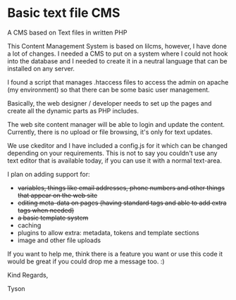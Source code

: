 Basic text file CMS
===================

A CMS based on Text files in written PHP

This Content Management System is based on lilcms, however, I have done a lot of changes. I needed a CMS to put on a system where I could not hook into the database and I needed to create it in a neutral language that can be installed on any server.

I found a script that manages .htaccess files to access the admin on apache (my environment) so that there can be some basic user management.

Basically, the web designer / developer needs to set up the pages and create all the dynamic parts as PHP includes.

The web site content manager will be able to login and update the content. Currently, there is no upload or file browsing, it's only for text updates.

We use ckeditor and I have included a config.js for it which can be changed depending on your requirements. This is not to say you couldn't use any text editor that is available today, if you can use it with a normal text-area.

I plan on adding support for:

* ~~variables, things like email addresses, phone numbers and other things that appear on the web site~~
* ~~editing meta-data on pages (having standard tags and able to add extra tags when needed)~~
* ~~a basic template system~~
* caching
* plugins to allow extra: metadata, tokens and template sections
* image and other file uploads

If you want to help me, think there is a feature you want or use this code it would be great if you could drop me a message too. :)

Kind Regards,

Tyson

